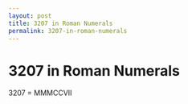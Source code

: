 ```yaml
---
layout: post
title: 3207 in Roman Numerals
permalink: 3207-in-roman-numerals
---
```


# 3207 in Roman Numerals

3207 = MMMCCVII
